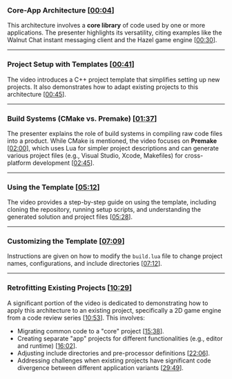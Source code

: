 ### **Core-App Architecture** \[[00:04](http://www.youtube.com/watch?v=5glH8dGoeCA&t=4)\]

This architecture involves a **core library** of code used by one or more applications. The presenter highlights its versatility, citing examples like the Walnut Chat instant messaging client and the Hazel game engine \[[00:30](http://www.youtube.com/watch?v=5glH8dGoeCA&t=30)\].

***

### **Project Setup with Templates** \[[00:41](http://www.youtube.com/watch?v=5glH8dGoeCA&t=41)\]

The video introduces a C++ project template that simplifies setting up new projects. It also demonstrates how to adapt existing projects to this architecture \[[00:45](http://www.youtube.com/watch?v=5glH8dGoeCA&t=45)\].

***

### **Build Systems (CMake vs. Premake)** \[[01:37](http://www.youtube.com/watch?v=5glH8dGoeCA&t=97)\]

The presenter explains the role of build systems in compiling raw code files into a product. While CMake is mentioned, the video focuses on **Premake** \[[02:00](http://www.youtube.com/watch?v=5glH8dGoeCA&t=120)\], which uses Lua for simpler project descriptions and can generate various project files (e.g., Visual Studio, Xcode, Makefiles) for cross-platform development \[[02:45](http://www.youtube.com/watch?v=5glH8dGoeCA&t=165)\].

***

### **Using the Template** \[[05:12](http://www.youtube.com/watch?v=5glH8dGoeCA&t=312)\]

The video provides a step-by-step guide on using the template, including cloning the repository, running setup scripts, and understanding the generated solution and project files \[[05:28](http://www.youtube.com/watch?v=5glH8dGoeCA&t=328)\].

***

### **Customizing the Template** \[[07:09](http://www.youtube.com/watch?v=5glH8dGoeCA&t=429)\]

Instructions are given on how to modify the `build.lua` file to change project names, configurations, and include directories \[[07:12](http://www.youtube.com/watch?v=5glH8dGoeCA&t=432)\].

***

### **Retrofitting Existing Projects** \[[10:29](http://www.youtube.com/watch?v=5glH8dGoeCA&t=629)\]

A significant portion of the video is dedicated to demonstrating how to apply this architecture to an existing project, specifically a 2D game engine from a code review series \[[10:53](http://www.youtube.com/watch?v=5glH8dGoeCA&t=653)\]. This involves:

* Migrating common code to a "core" project \[[15:38](http://www.youtube.com/watch?v=5glH8dGoeCA&t=938)\].
* Creating separate "app" projects for different functionalities (e.g., editor and runtime) \[[16:02](http://www.youtube.com/watch?v=5glH8dGoeCA&t=962)\].
* Adjusting include directories and pre-processor definitions \[[22:06](http://www.youtube.com/watch?v=5glH8dGoeCA&t=1326)\].
* Addressing challenges when existing projects have significant code divergence between different application variants \[[29:49](http://www.youtube.com/watch?v=5glH8dGoeCA&t=1789)\].
